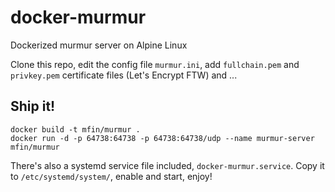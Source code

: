 # docker-murmur
Dockerized murmur server on Alpine Linux

Clone this repo, edit the config file `murmur.ini`, add `fullchain.pem` and `privkey.pem` certificate files (Let's Encrypt FTW) and ...

## Ship it!
```
docker build -t mfin/murmur .
docker run -d -p 64738:64738 -p 64738:64738/udp --name murmur-server mfin/murmur
```

There's also a systemd service file included, `docker-murmur.service`. Copy it to `/etc/systemd/system/`, enable and start, enjoy!
